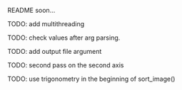 README soon...

TODO: add multithreading

TODO: check values after arg parsing.

TODO: add output file argument

TODO: second pass on the second axis

TODO: use trigonometry in the beginning of sort_image()